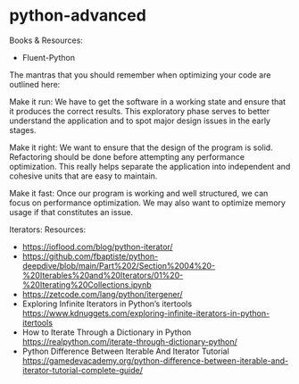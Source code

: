 # python-advanced
Books & Resources:
- Fluent-Python 

The mantras that you should remember when optimizing your code are outlined here:

Make it run: We have to get the software in a working state and ensure that it produces the correct results. This exploratory phase serves to better understand the application and to spot major design issues in the early stages.

Make it right: We want to ensure that the design of the program is solid. Refactoring should be done before attempting any performance optimization. This really helps separate the application into independent and cohesive units that are easy to maintain.

Make it fast: Once our program is working and well structured, we can focus on performance optimization. We may also want to optimize memory usage if that constitutes an issue.

Iterators: 
Resources:
- https://ioflood.com/blog/python-iterator/
- https://github.com/fbaptiste/python-deepdive/blob/main/Part%202/Section%2004%20-%20Iterables%20and%20Iterators/01%20-%20Iterating%20Collections.ipynb
- https://zetcode.com/lang/python/itergener/
- Exploring Infinite Iterators in Python’s itertools https://www.kdnuggets.com/exploring-infinite-iterators-in-python-itertools
- How to Iterate Through a Dictionary in Python https://realpython.com/iterate-through-dictionary-python/
- Python Difference Between Iterable And Iterator Tutorial https://gamedevacademy.org/python-difference-between-iterable-and-iterator-tutorial-complete-guide/ 
